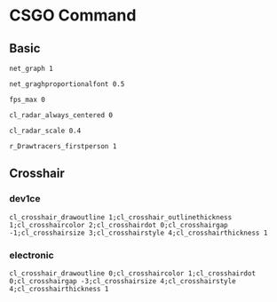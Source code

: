 # CSGO Command


## Basic

```shell
net_graph 1
```

```shell
net_graghproportionalfont 0.5
```

```shell
fps_max 0
```

```shell
cl_radar_always_centered 0
```

```shell
cl_radar_scale 0.4
```

```shell
r_Drawtracers_firstperson 1
```

## Crosshair

### dev1ce

```shell
cl_crosshair_drawoutline 1;cl_crosshair_outlinethickness 1;cl_crosshaircolor 2;cl_crosshairdot 0;cl_crosshairgap -1;cl_crosshairsize 3;cl_crosshairstyle 4;cl_crosshairthickness 1
```
### electronic

```shell
cl_crosshair_drawoutline 0;cl_crosshaircolor 1;cl_crosshairdot 0;cl_crosshairgap -3;cl_crosshairsize 4;cl_crosshairstyle 4;cl_crosshairthickness 1
```
